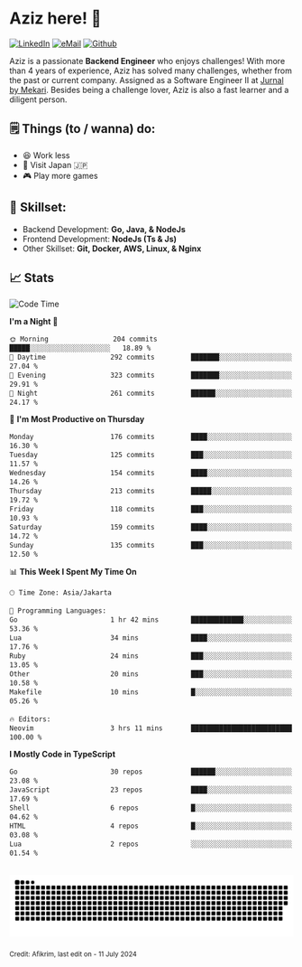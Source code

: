 # Aziz here! 👋

[![LinkedIn](https://img.shields.io/static/v1?message=afikrim&logo=linkedin&label=&color=0077B5&logoColor=white&labelColor=&style=for-the-badge)](https://www.linkedin.com/in/afikrim)
[![eMail](https://img.shields.io/static/v1?message=afikrim10@gmail.com&logo=gmail&label=&color=D14836&logoColor=white&labelColor=&style=for-the-badge)](mailto:afikrim10@gmail.com)
[![Github](https://komarev.com/ghpvc/?username=afikrim&label=Visitors&style=for-the-badge)](https://www.github.com/afikrim)

<!--Introduction-->
Aziz is a passionate **Backend Engineer** who enjoys challenges! With more than 4 years of experience, Aziz has solved many challenges, whether from the past or current company. Assigned as a Software Engineer II at [Jurnal by Mekari](https://jurnal.id). Besides being a challenge lover, Aziz is also a fast learner and a diligent person.

<!--Things TODO-->
## 🗒️ Things (to / wanna) do:

- 😆 Work less
- 🚀 Visit Japan 🇯🇵
- 🎮 Play more games

<!--Skillset-->
## 🏅 Skillset:

- Backend Development: **Go, Java, & NodeJs**
- Frontend Development: **NodeJs (Ts & Js)**
- Other Skillset: **Git, Docker, AWS, Linux, & Nginx**

## 📈 Stats  

<!--START_SECTION:waka-->
![Code Time](http://img.shields.io/badge/Code%20Time-1%2C559%20hrs%201%20min-blue)

**I'm a Night 🦉** 

```text
🌞 Morning                204 commits         █████░░░░░░░░░░░░░░░░░░░░   18.89 % 
🌆 Daytime                292 commits         ███████░░░░░░░░░░░░░░░░░░   27.04 % 
🌃 Evening                323 commits         ███████░░░░░░░░░░░░░░░░░░   29.91 % 
🌙 Night                  261 commits         ██████░░░░░░░░░░░░░░░░░░░   24.17 % 
```
📅 **I'm Most Productive on Thursday** 

```text
Monday                   176 commits         ████░░░░░░░░░░░░░░░░░░░░░   16.30 % 
Tuesday                  125 commits         ███░░░░░░░░░░░░░░░░░░░░░░   11.57 % 
Wednesday                154 commits         ████░░░░░░░░░░░░░░░░░░░░░   14.26 % 
Thursday                 213 commits         █████░░░░░░░░░░░░░░░░░░░░   19.72 % 
Friday                   118 commits         ███░░░░░░░░░░░░░░░░░░░░░░   10.93 % 
Saturday                 159 commits         ████░░░░░░░░░░░░░░░░░░░░░   14.72 % 
Sunday                   135 commits         ███░░░░░░░░░░░░░░░░░░░░░░   12.50 % 
```


📊 **This Week I Spent My Time On** 

```text
🕑︎ Time Zone: Asia/Jakarta

💬 Programming Languages: 
Go                       1 hr 42 mins        █████████████░░░░░░░░░░░░   53.36 % 
Lua                      34 mins             ████░░░░░░░░░░░░░░░░░░░░░   17.76 % 
Ruby                     24 mins             ███░░░░░░░░░░░░░░░░░░░░░░   13.05 % 
Other                    20 mins             ███░░░░░░░░░░░░░░░░░░░░░░   10.58 % 
Makefile                 10 mins             █░░░░░░░░░░░░░░░░░░░░░░░░   05.26 % 

🔥 Editors: 
Neovim                   3 hrs 11 mins       █████████████████████████   100.00 % 
```

**I Mostly Code in TypeScript** 

```text
Go                       30 repos            ██████░░░░░░░░░░░░░░░░░░░   23.08 % 
JavaScript               23 repos            ████░░░░░░░░░░░░░░░░░░░░░   17.69 % 
Shell                    6 repos             █░░░░░░░░░░░░░░░░░░░░░░░░   04.62 % 
HTML                     4 repos             █░░░░░░░░░░░░░░░░░░░░░░░░   03.08 % 
Lua                      2 repos             ░░░░░░░░░░░░░░░░░░░░░░░░░   01.54 % 
```




<!--END_SECTION:waka-->


<br clear="both">

<div align="center">
  <img src="https://raw.githubusercontent.com/afikrim/afikrim/output/snake.svg" alt="Snake animation" />
</div>


<sub>Credit: Afikrim, last edit on - 11 July 2024</sub>
